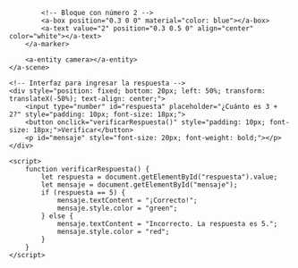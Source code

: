 <!DOCTYPE html>
<html lang="es">
<head>
    <meta charset="UTF-8">
    <meta name="viewport" content="width=device-width, initial-scale=1.0">
    <title>Matemáticas en AR</title>
    <script src="https://aframe.io/releases/1.4.0/aframe.min.js"></script>
    <script src="https://cdn.rawgit.com/jeromeetienne/ar.js/1.7.2/aframe/build/aframe-ar.min.js"></script>
</head>
<body style="margin: 0; overflow: hidden;">
    <a-scene embedded arjs>
        <!-- Cámara AR -->
        <a-marker preset="hiro">
            <!-- Bloque con número 3 -->
            <a-box position="-0.3 0 0" material="color: red"></a-box>
            <a-text value="3" position="-0.3 0.5 0" align="center" color="white"></a-text>

            <!-- Bloque con número 2 -->
            <a-box position="0.3 0 0" material="color: blue"></a-box>
            <a-text value="2" position="0.3 0.5 0" align="center" color="white"></a-text>
        </a-marker>

        <a-entity camera></a-entity>
    </a-scene>

    <!-- Interfaz para ingresar la respuesta -->
    <div style="position: fixed; bottom: 20px; left: 50%; transform: translateX(-50%); text-align: center;">
        <input type="number" id="respuesta" placeholder="¿Cuánto es 3 + 2?" style="padding: 10px; font-size: 18px;">
        <button onclick="verificarRespuesta()" style="padding: 10px; font-size: 18px;">Verificar</button>
        <p id="mensaje" style="font-size: 20px; font-weight: bold;"></p>
    </div>

    <script>
        function verificarRespuesta() {
            let respuesta = document.getElementById("respuesta").value;
            let mensaje = document.getElementById("mensaje");
            if (respuesta == 5) {
                mensaje.textContent = "¡Correcto!";
                mensaje.style.color = "green";
            } else {
                mensaje.textContent = "Incorrecto. La respuesta es 5.";
                mensaje.style.color = "red";
            }
        }
    </script>
</body>
</html>
